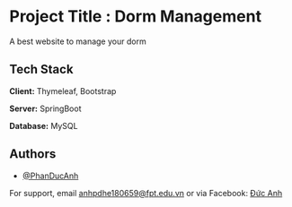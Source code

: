 
# Project Title : Dorm Management

A best website to manage your dorm


## Tech Stack

**Client:** Thymeleaf, Bootstrap

**Server:** SpringBoot

**Database:** MySQL
## Authors

- [@PhanDucAnh](https://www.github.com/ducanhwork)




For support, email anhpdhe180659@fpt.edu.vn or via Facebook: [Đức Anh](https://www.facebook.com/profile.php?id=100049276027890)

